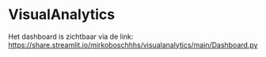 # VisualAnalytics

Het dashboard is zichtbaar via de link:
https://share.streamlit.io/mirkoboschhhs/visualanalytics/main/Dashboard.py
